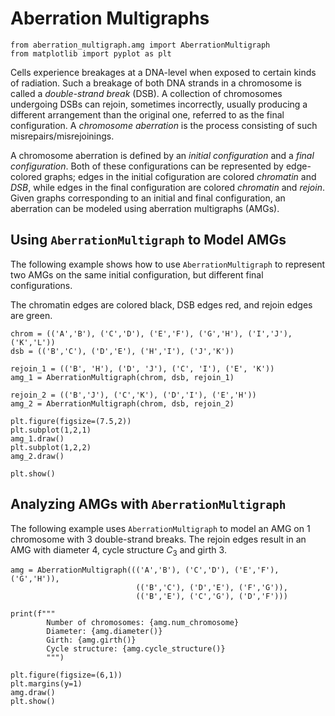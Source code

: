 # Aberration Multigraphs
```python{cmd=true, id=setup, hide}
from aberration_multigraph.amg import AberrationMultigraph
from matplotlib import pyplot as plt
```

Cells experience breakages at a DNA-level when exposed to certain kinds of radiation.
Such a breakage of both DNA strands in a chromosome is called a _double-strand break_ (DSB).
A collection of chromosomes undergoing DSBs can rejoin, sometimes incorrectly, usually producing a different arrangement than the original one, referred to as the final configuration.
A _chromosome aberration_ is the process consisting of such misrepairs/misrejoinings.

A chromosome aberration is defined by an _initial configuration_ and a _final configuration_.
Both of these configurations can be represented by edge-colored graphs; edges in the initial cofiguration are colored _chromatin_ and _DSB_, while edges in the final configuration are colored _chromatin_ and _rejoin_.
Given graphs corresponding to an initial and final configuration, an aberration can be modeled using aberration multigraphs (AMGs).

## Using `AberrationMultigraph` to Model AMGs

The following example shows how to use `AberrationMultigraph` to represent two AMGs on the same initial configuration, but different final configurations.

The chromatin edges are colored black, DSB edges red, and rejoin edges are green.
```python{cmd=true, matplotlib=true, continue=setup}
chrom = (('A','B'), ('C','D'), ('E','F'), ('G','H'), ('I','J'), ('K','L'))
dsb = (('B','C'), ('D','E'), ('H','I'), ('J','K'))

rejoin_1 = (('B', 'H'), ('D', 'J'), ('C', 'I'), ('E', 'K'))
amg_1 = AberrationMultigraph(chrom, dsb, rejoin_1)

rejoin_2 = (('B','J'), ('C','K'), ('D','I'), ('E','H'))
amg_2 = AberrationMultigraph(chrom, dsb, rejoin_2)

plt.figure(figsize=(7.5,2))
plt.subplot(1,2,1)
amg_1.draw()
plt.subplot(1,2,2)
amg_2.draw()

plt.show()
```

## Analyzing AMGs with `AberrationMultigraph`
The following example uses `AberrationMultigraph` to model an AMG on 1 chromosome with 3 double-strand breaks.
The rejoin edges result in an AMG with diameter 4, cycle structure $C_3$ and girth 3.

```python{cmd=true, matplotlib=true, continue=setup}
amg = AberrationMultigraph((('A','B'), ('C','D'), ('E','F'), ('G','H')),
                            (('B','C'), ('D','E'), ('F','G')),
                            (('B','E'), ('C','G'), ('D','F')))

print(f"""
        Number of chromosomes: {amg.num_chromosome}
        Diameter: {amg.diameter()}
        Girth: {amg.girth()}
        Cycle structure: {amg.cycle_structure()}
        """)

plt.figure(figsize=(6,1))
plt.margins(y=1)
amg.draw()
plt.show()

```

